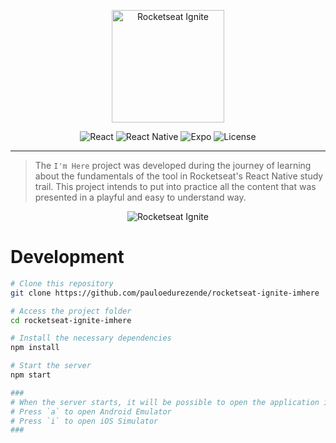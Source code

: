 <p align="center">
  <img src="https://user-images.githubusercontent.com/38743434/209747250-5d0bda5d-4bdb-4087-a197-d9357a8f0fcb.png" alt="Rocketseat Ignite" width="180"/>
</p>

<p align="center">
  <img alt="React" src="https://img.shields.io/badge/react-%2320232a.svg?style=for-the-badge&logo=react&logoColor=%2361DAFB">
  <img alt="React Native" src="https://img.shields.io/badge/react_native-%2320232a.svg?style=for-the-badge&logo=react&logoColor=%2361DAFB">
  <img alt="Expo" src="https://img.shields.io/badge/expo-1C1E24?style=for-the-badge&logo=expo&logoColor=#D04A37">
  <img alt="License" src="https://img.shields.io/github/license/pauloedurezende/rocketseat-ignite-imhere?style=for-the-badge">
</p>

---

> The `I'm Here` project was developed during the journey of learning about the fundamentals of the tool in Rocketseat's React Native study trail. This project intends to put into practice all the content that was presented in a playful and easy to understand way.

<p align="center">
  <img src="https://user-images.githubusercontent.com/38743434/209747302-cb366a11-40f8-4f94-83b2-68e54a69704d.png" alt="Rocketseat Ignite" />
</p>

# Development

```bash
# Clone this repository
git clone https://github.com/pauloedurezende/rocketseat-ignite-imhere

# Access the project folder
cd rocketseat-ignite-imhere

# Install the necessary dependencies
npm install

# Start the server
npm start

###
# When the server starts, it will be possible to open the application in your preferred emulator
# Press `a` to open Android Emulator
# Press `i` to open iOS Simulator
###
```
